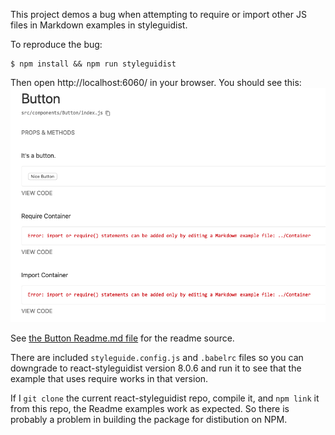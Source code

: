 This project demos a bug when attempting to require or import other JS files in Markdown examples in styleguidist.

To reproduce the bug:
```
$ npm install && npm run styleguidist
```

Then open http://localhost:6060/ in your browser. You should see this:
![An immage that illustrates the error messages in the styleguidist UI](./error-image.png)

See [the Button Readme.md file](./src/components/Button/Readme.md) for the readme source.

There are included `styleguide.config.js` and `.babelrc` files so you can downgrade to react-styleguidist version 8.0.6 and run it to see that the example that uses require works in that version.

If I `git clone` the current react-styleguidist repo, compile it, and `npm link` it from this repo, the Readme examples work as expected. So there is probably a problem in building the package for distibution on NPM.